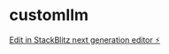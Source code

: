 # customllm

[Edit in StackBlitz next generation editor ⚡️](https://stackblitz.com/~/github.com/DeltaEpiales/customllm)